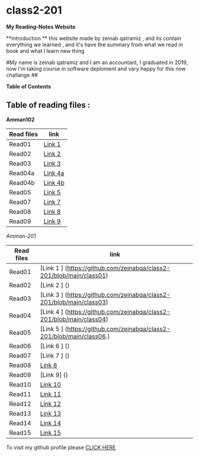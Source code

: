 

# class2-201
**My Reading-Notes Website**

**introduction **
this website made by zeinab qatramiz , and its contain everything we learned , and it's have the summary from what we read in book and what l learn new thing


#My name is zeinab qatramiz and I am an accountant, I graduated in 2019,  now i'm taking course in software  deploment and vary  happy for this now challange ##

**Table of Contents**


## Table of reading files :
**Amman102**

| Read files      | link |
| ----------- | ----------- |
| Read01      | [Link 1](https://zeinabqa.github.io/Reading-Notes/read2)      |
| Read02      | [Link 2](https://zeinabqa.github.io/Reading-Notes/read02)      |
| Read03      | [Link 3](https://zeinabqa.github.io/Reading-Notes/read03)      |
| Read04a     | [Link 4a](https://zeinabqa.github.io/Reading-Notes/read04a)      |
| Read04b     | [Link 4b](https://zeinabqa.github.io/Reading-Notes/read04b)      |
| Read05      | [Link 5](https://zeinabqa.github.io/Reading-Notes/read05)      |
| Read07      | [Link 7](https://zeinabqa.github.io/Reading-Notes/read07)      |
| Read08      | [Link 8]()      |
| Read09      | [Link 9](https://zeinabqa.github.io/Reading-Notes/read09)      |

*Amman-201*

| Read files      | link |
| ----------- | ----------- |
| Read01      | [Link 1  ] (https://github.com/zeinabqa/class2-201/blob/main/class01)  |
| Read02      | [Link 2  ] () |
| Read03      | [Link 3  ] (https://github.com/zeinabqa/class2-201/blob/main/class03)  |
| Read04     | [Link 4  ]   (https://github.com/zeinabqa/class2-201/blob/main/class04) |
| Read05     | [Link 5  ] (https://github.com/zeinabqa/class2-201/blob/main/class06.)|
| Read06      | [Link 6 ] ()  |
| Read07      | [Link 7 ]  () 
| Read08      | [Link 8]()      |
| Read09      | [Link 9]   ()   |
| Read10      | [Link 10]()      |
| Read11      | [Link 11]()      |
| Read12      | [Link 12]()      |
| Read13      | [Link 13]()      |
| Read14      | [Link 14]()      |
| Read15      | [Link 15]()     |

























To visit my github profile please [CLICK HERE](https://github.com/zeinabqa)